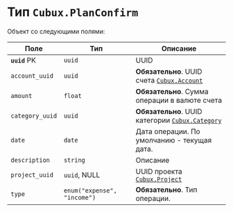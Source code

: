 Тип `Cubux.PlanConfirm`
=======================

Объект со следующими полями:

Поле | Тип | Описание
---- | --- | --------
**`uuid`** PK   | `uuid`   | UUID
`account_uuid`  | `uuid`   | **Обязательно**. UUID счета [`Cubux.Account`][Cubux.Account]
`amount`        | `float`  | **Обязательно**. Сумма операции в валюте счета
`category_uuid` | `uuid`   | **Обязательно**. UUID категории [`Cubux.Category`][Cubux.Category]
`date`          | `date`   | Дата операции. По умолчанию - текущая дата.
`description`   | `string` | Описание
`project_uuid` | `uuid`, NULL | UUID проекта [`Cubux.Project`][Cubux.Project]
`type` | `enum("expense", "income")` | **Обязательно**. Тип операции.


[Cubux.Account]: account.md
[Cubux.Category]: category.md
[Cubux.Project]: project.md
